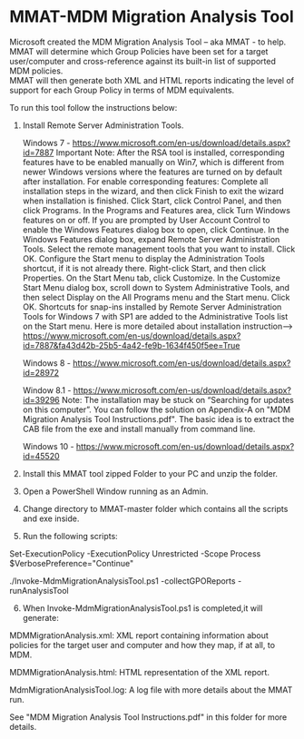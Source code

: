 # MMAT-MDM Migration Analysis Tool

Microsoft created the MDM Migration Analysis Tool – aka MMAT  - to help.  
MMAT will determine which Group Policies have been set for a target user/computer and cross-reference against its built-in list of supported MDM policies.  
MMAT will then generate both XML and HTML reports indicating the level of support for each Group Policy in terms of MDM equivalents.


To run this tool follow the instructions below:



1) Install Remote Server Administration Tools.

	Windows 7 - https://www.microsoft.com/en-us/download/details.aspx?id=7887 
		Important Note: After the RSA tool is installed, corresponding features have to be enabled manually on Win7, which is different from newer Windows versions where the features are turned on by default after installation. 
		For enable corresponding features:
			Complete all installation steps in the wizard, and then click Finish to exit the wizard when installation is finished.
			Click Start, click Control Panel, and then click Programs.
			In the Programs and Features area, click Turn Windows features on or off.
			If you are prompted by User Account Control to enable the Windows Features dialog box to open, click Continue.
			In the Windows Features dialog box, expand Remote Server Administration Tools.
			Select the remote management tools that you want to install.
			Click OK.
			Configure the Start menu to display the Administration Tools shortcut, if it is not already there.
			Right-click Start, and then click Properties.
			On the Start Menu tab, click Customize.
			In the Customize Start Menu dialog box, scroll down to System Administrative Tools, and then select Display on the All Programs menu and the Start menu. Click OK. Shortcuts for snap-ins installed by Remote Server Administration Tools for Windows 7 with SP1 are added to the Administrative Tools list on the Start menu.
			Here is more detailed about installation instruction--> https://www.microsoft.com/en-us/download/details.aspx?id=7887&fa43d42b-25b5-4a42-fe9b-1634f450f5ee=True

	Windows 8 - https://www.microsoft.com/en-us/download/details.aspx?id=28972 
	
	Window 8.1 - https://www.microsoft.com/en-us/download/details.aspx?id=39296
		Note: The installation may be stuck on “Searching for updates on this computer”. You can follow the solution on Appendix-A on "MDM Migration Analysis Tool Instructions.pdf". 
		The basic idea is to extract the CAB file from the exe and install manually from command line.

	Windows 10 - https://www.microsoft.com/en-us/download/details.aspx?id=45520

2) Install this MMAT tool zipped Folder to your PC
 and unzip the folder.
3) Open a PowerShell Window running as an Admin.

4) Change directory to MMAT-master folder which contains all the scripts and exe inside.

5) Run the following scripts:



Set-ExecutionPolicy -ExecutionPolicy Unrestricted -Scope Process
$VerbosePreference="Continue"

./Invoke-MdmMigrationAnalysisTool.ps1 -collectGPOReports -runAnalysisTool 



6) When Invoke-MdmMigrationAnalysisTool.ps1 is completed,it will generate:
	
MDMMigrationAnalysis.xml: XML report containing information about policies for the target user and computer and how they map, if at all, to MDM.
	
MDMMigrationAnalysis.html: HTML representation of the XML report.
	
MdmMigrationAnalysisTool.log: A log file with more details about the MMAT run. 
 


See "MDM Migration Analysis Tool Instructions.pdf" in this folder for more details.
